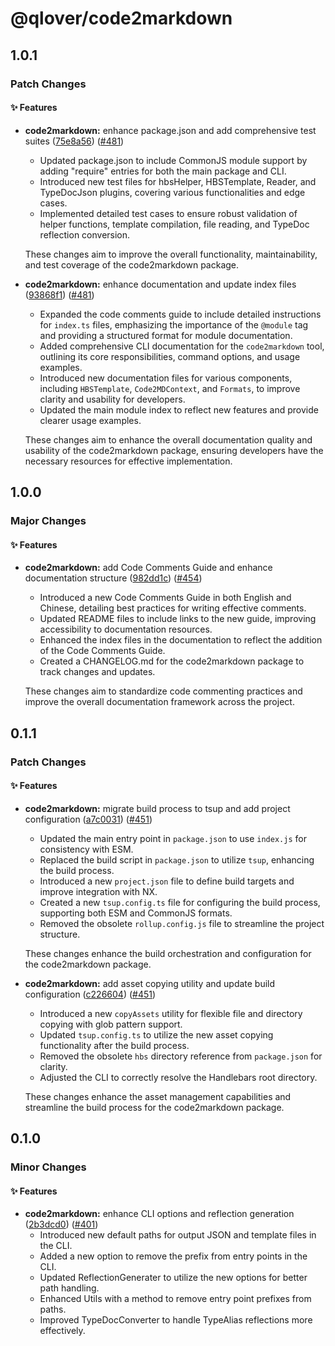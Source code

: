 # @qlover/code2markdown

## 1.0.1

### Patch Changes

#### ✨ Features

- **code2markdown:** enhance package.json and add comprehensive test suites ([75e8a56](https://github.com/qlover/fe-base/commit/75e8a56bdb18d3d390517b5445aa676c829d529b)) ([#481](https://github.com/qlover/fe-base/pull/481))
  - Updated package.json to include CommonJS module support by adding "require" entries for both the main package and CLI.
  - Introduced new test files for hbsHelper, HBSTemplate, Reader, and TypeDocJson plugins, covering various functionalities and edge cases.
  - Implemented detailed test cases to ensure robust validation of helper functions, template compilation, file reading, and TypeDoc reflection conversion.

  These changes aim to improve the overall functionality, maintainability, and test coverage of the code2markdown package.

- **code2markdown:** enhance documentation and update index files ([93868f1](https://github.com/qlover/fe-base/commit/93868f1e499c128ac8da4ab2ce209c45338062c7)) ([#481](https://github.com/qlover/fe-base/pull/481))
  - Expanded the code comments guide to include detailed instructions for `index.ts` files, emphasizing the importance of the `@module` tag and providing a structured format for module documentation.
  - Added comprehensive CLI documentation for the `code2markdown` tool, outlining its core responsibilities, command options, and usage examples.
  - Introduced new documentation files for various components, including `HBSTemplate`, `Code2MDContext`, and `Formats`, to improve clarity and usability for developers.
  - Updated the main module index to reflect new features and provide clearer usage examples.

  These changes aim to enhance the overall documentation quality and usability of the code2markdown package, ensuring developers have the necessary resources for effective implementation.

## 1.0.0

### Major Changes

#### ✨ Features

- **code2markdown:** add Code Comments Guide and enhance documentation structure ([982dd1c](https://github.com/qlover/fe-base/commit/982dd1c1b7cd30996f7fcbc38ccc4edba5e06188)) ([#454](https://github.com/qlover/fe-base/pull/454))
  - Introduced a new Code Comments Guide in both English and Chinese, detailing best practices for writing effective comments.
  - Updated README files to include links to the new guide, improving accessibility to documentation resources.
  - Enhanced the index files in the documentation to reflect the addition of the Code Comments Guide.
  - Created a CHANGELOG.md for the code2markdown package to track changes and updates.

  These changes aim to standardize code commenting practices and improve the overall documentation framework across the project.

## 0.1.1

### Patch Changes

#### ✨ Features

- **code2markdown:** migrate build process to tsup and add project configuration ([a7c0031](https://github.com/qlover/fe-base/commit/a7c00314803bc288657d765c9ddb91beca0a4a51)) ([#451](https://github.com/qlover/fe-base/pull/451))
  - Updated the main entry point in `package.json` to use `index.js` for consistency with ESM.
  - Replaced the build script in `package.json` to utilize `tsup`, enhancing the build process.
  - Introduced a new `project.json` file to define build targets and improve integration with NX.
  - Created a new `tsup.config.ts` file for configuring the build process, supporting both ESM and CommonJS formats.
  - Removed the obsolete `rollup.config.js` file to streamline the project structure.

  These changes enhance the build orchestration and configuration for the code2markdown package.

- **code2markdown:** add asset copying utility and update build configuration ([c226604](https://github.com/qlover/fe-base/commit/c2266042880394be77a8c328fb066ed395295179)) ([#451](https://github.com/qlover/fe-base/pull/451))
  - Introduced a new `copyAssets` utility for flexible file and directory copying with glob pattern support.
  - Updated `tsup.config.ts` to utilize the new asset copying functionality after the build process.
  - Removed the obsolete `hbs` directory reference from `package.json` for clarity.
  - Adjusted the CLI to correctly resolve the Handlebars root directory.

  These changes enhance the asset management capabilities and streamline the build process for the code2markdown package.

## 0.1.0

### Minor Changes

#### ✨ Features

- **code2markdown:** enhance CLI options and reflection generation ([2b3dcd0](https://github.com/qlover/fe-base/commit/2b3dcd080614762d58df2e617773a506a663c129)) ([#401](https://github.com/qlover/fe-base/pull/401))
  - Introduced new default paths for output JSON and template files in the CLI.
  - Added a new option to remove the prefix from entry points in the CLI.
  - Updated ReflectionGenerater to utilize the new options for better path handling.
  - Enhanced Utils with a method to remove entry point prefixes from paths.
  - Improved TypeDocConverter to handle TypeAlias reflections more effectively.
